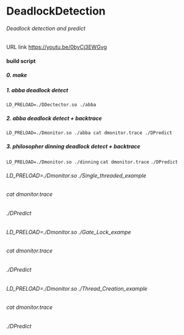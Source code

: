 # DeadlockDetection
###### Deadlock detection and predict



URL link https://youtu.be/0byCj3EWGvg


#### build script
##### 0. make

##### 1. abba deadlock detect
`LD_PRELOAD=./DDectector.so ./abba`

##### 2. abba deadlock detect + backtrace
`LD_PRELOAD=./Dmonitor.so ./abba
cat dmonitor.trace
./DPredict`

##### 3. philosopher dinning deadlock detect + backtrace
`LD_PRELOAD=./Dmonitor.so ./dinning`
`cat dmonitor.trace`
`./DPredict`

###### LD_PRELOAD=./Dmonitor.so ./Single_threaded_example
###### cat dmonitor.trace
###### ./DPredict


###### LD_PRELOAD=./Dmonitor.so ./Gate_Lock_exampe
###### cat dmonitor.trace
###### ./DPredict

###### LD_PRELOAD=./Dmonitor.so ./Thread_Creation_example
###### cat dmonitor.trace
###### ./DPredict
